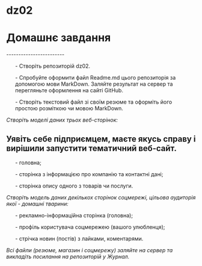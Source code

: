 # dz02
<h1>Домашнє завдання</h1>
------------------------

<ul>-	Створіть репозиторій dz02.</ul>
<ul>-	Спробуйте оформити файл Readme.md цього репозиторія за допомогою мови MarkDown. Заляйте результат на сервер та перегляньте оформлення на сайті GitHub.</ul>
<ul>-	Створіть текстовий файл зі своїм резюме та оформіть його простою розміткою чи мовою MarkDown.
</ul>

*Створіть моделі даних трьох веб-сторінок:*
	<h2>Уявіть себе підприємцем, маєте якусь справу і вирішили запустити тематичний веб-сайт.</h2>

<ul>-	головна;</ul> 
<ul>-	сторінка з інформацією про компанію та контактні дані;</ul>
<ul>-	сторінка опису одного з товарів чи послуги.</ul>

*Створіть модель даних декількох сторінок соцмережі, цільова аудиторія якої - домашні тварини:*

<ul>-	рекламно-інформаційна сторінка (головна);</ul>
<ul>-	профіль користувача соцмережею (вашого улюбленця);</ul>
<ul>-	стрічка новин (постів) з лайками, коментарями.</ul>

*Всі файли (резюме, магазин і соцмережу) заляйте на сервер та викладіть посилання на репозиторій у Журнал.*

